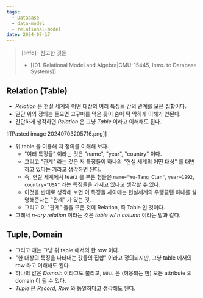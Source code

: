 ```yaml
---
tags:
  - Database
  - data-model
  - relational-model
date: 2024-07-17
---
```

> [!info]- 참고한 것들
> - [[01. Relational Model and Algebra|CMU-15445, Intro. to Database Systems]]

## Relation (Table)

- *Relation* 은 현실 세계의 어떤 대상의 여러 특징들 간의 관계를 모은 집합이다.
- 일단 위의 정의는 들으면 고구마를 먹은 듯이 숨이 턱 막히게 이해가 안된다.
- 간단하게 생각하면 *Relation* 은 그냥 *Table* 이라고 이해해도 된다.

![[Pasted image 20240703205716.png]]

- 위 table 을 이용해 저 정의를 이해해 보자.
	- "여러 특징들" 이라는 것은 "name", "year", "country" 이다.
	- 그리고 "관계" 라는 것은 저 특징들이 하나의 "현실 세계의 어떤 대상" 를 대변하고 있다는 거라고 생각하면 된다.
	- 즉, 현실 세계에서 tearz 를 부른 형들은 `name="Wu-Tang Clan"`, `year=1992`, `country="USA"` 라는 특징들을 가지고 있다고 생각할 수 있다.
	- 이것을 반대로 생각해 보면 이 특징들 사이에는 현실세계의 우탱클랜 하나를 설명해준다는 "관계" 가 있는 것.
	- 그리고 이 "관계" 들을 모은 것이 Relation, 즉 Table 인 것이다.
- 그래서 *n-ary relation* 이라는 것은 *table w/ n column* 이라는 말과 같다.

## Tuple, Domain

- 그리고 얘는 그냥 위 table 에서의 한 row 이다.
- "한 대상의 특징을 나타내는 값들의 집합" 이라고 정의되지만, 그냥 table 에서의 row 라고 이해해도 된다.
- 하나의 값은 *Domain* 이라고도 불리고, `NULL` 은 (허용되는 한) 모든 attribute 의 domain 이 될 수 있다.
- *Tuple* 은 *Record*, *Row* 와 동일하다고 생각해도 된다.